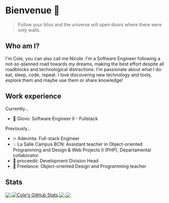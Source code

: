 # Bienvenue 👋
> Follow your bliss and the universe will open doors where there were only walls.

## Who am I?

I'm Cole, you can also call me Nicole. I'm a Software Engineer following a not-so-planned road towards my dreams, making the best effort despite all roadblocks and technological distractions. I'm passionate about what I do: eat, sleep, code, repeat. I love discovering new technology and tools, explore them and maybe use them or share knowledge!

## Work experience
Currently...
- 🎈 Glovo: Software Engineer II - Fullstack

Previously...
- 🔥 Adevinta: Full-stack Engineer
- 💡 La Salle Campus BCN: Assistant teacher in Object-oriented Programming and Design & Web Projects II (PHP), Departamental collaborator
- 💼 proceedit: Development Division Head
- 🏫 Freelance: Object-oriented Design and Programming teacher

## Stats

<a href="https://github.com/nickj10/nickj10">
  <img align="center" src="https://github-readme-stats.vercel.app/api/top-langs/?username=nickj10&title_color=ffffff&text_color=c9cacc&icon_color=2bbc8a&bg_color=1d1f21&langs_count=3" />
</a>
<a href="https://github.com/nickj10/nickj10">
  <img align="center" src="https://github-readme-stats.vercel.app/api?username=nickj10&show_icons=true&line_height=27&count_private=true&title_color=ffffff&text_color=c9cacc&icon_color=2bbc8a&bg_color=1d1f21" alt="Cole's GitHub Stats" />
</a>

<a href="https://github.com/nickj10/taberubot">
  <img align="center" src="https://github-readme-stats.vercel.app/api/pin/?username=nickj10&repo=TaberuBot&title_color=ffffff&text_color=c9cacc&icon_color=2bbc8a&bg_color=1d1f21" />
</a>


<a href="https://github.com/nickj10/pwpay">
  <img align="center" src="https://github-readme-stats.vercel.app/api/pin/?username=nickj10&repo=PwPay&title_color=ffffff&text_color=c9cacc&icon_color=2bbc8a&bg_color=1d1f21" />
</a> 

